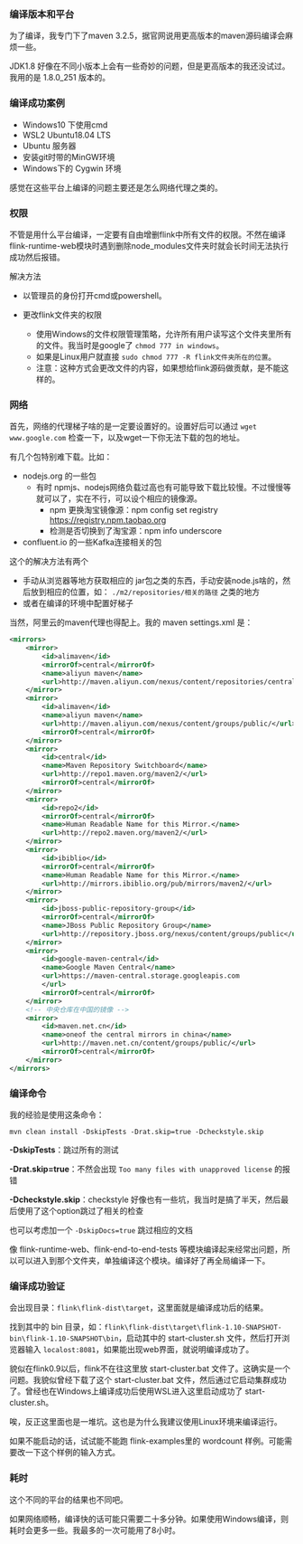 ### 编译版本和平台

为了编译，我专门下了maven 3.2.5，据官网说用更高版本的maven源码编译会麻烦一些。

JDK1.8 好像在不同小版本上会有一些奇妙的问题，但是更高版本的我还没试过。我用的是 1.8.0_251 版本的。



### 编译成功案例

- Windows10 下使用cmd
- WSL2 Ubuntu18.04 LTS
- Ubuntu 服务器
- 安装git时带的MinGW环境
- Windows下的 Cygwin 环境

感觉在这些平台上编译的问题主要还是怎么网络代理之类的。



### 权限

不管是用什么平台编译，一定要有自由增删flink中所有文件的权限。不然在编译 flink-runtime-web模块时遇到删除node_modules文件夹时就会长时间无法执行成功然后报错。

解决方法

- 以管理员的身份打开cmd或powershell。

- 更改flink文件夹的权限
  - 使用Windows的文件权限管理策略，允许所有用户读写这个文件夹里所有的文件。我当时是google了 `chmod 777 in windows`。
  - 如果是Linux用户就直接 `sudo chmod 777 -R flink文件夹所在的位置`。
  - 注意：这种方式会更改文件的内容，如果想给flink源码做贡献，是不能这样的。



### 网络

首先，网络的代理梯子啥的是一定要设置好的。设置好后可以通过 `wget www.google.com` 检查一下，以及wget一下你无法下载的包的地址。

有几个包特别难下载。比如：

- nodejs.org 的一些包
  - 有时 npmjs、nodejs网络负载过高也有可能导致下载比较慢。不过慢慢等就可以了，实在不行，可以设个相应的镜像源。
    - npm 更换淘宝镜像源：npm config set registry https://registry.npm.taobao.org
    - 检测是否切换到了淘宝源：npm info underscore
- confluent.io 的一些Kafka连接相关的包

这个的解决方法有两个

- 手动从浏览器等地方获取相应的 jar包之类的东西，手动安装node.js啥的，然后放到相应的位置，如： `./m2/repositories/相关的路径` 之类的地方
- 或者在编译的环境中配置好梯子

当然，阿里云的maven代理也得配上。我的 maven settings.xml 是：

```xml
<mirrors>
	<mirror>
		<id>alimaven</id>
		<mirrorOf>central</mirrorOf>
		<name>aliyun maven</name>
		<url>http://maven.aliyun.com/nexus/content/repositories/central/</url>
	</mirror>
	<mirror>
		<id>alimaven</id>
		<name>aliyun maven</name>
		<url>http://maven.aliyun.com/nexus/content/groups/public/</url>
		<mirrorOf>central</mirrorOf>
	</mirror>
	<mirror>
		<id>central</id>
		<name>Maven Repository Switchboard</name>
		<url>http://repo1.maven.org/maven2/</url>
		<mirrorOf>central</mirrorOf>
	</mirror>
	<mirror>
		<id>repo2</id>
		<mirrorOf>central</mirrorOf>
		<name>Human Readable Name for this Mirror.</name>
		<url>http://repo2.maven.org/maven2/</url>
	</mirror>
	<mirror>
		<id>ibiblio</id>
		<mirrorOf>central</mirrorOf>
		<name>Human Readable Name for this Mirror.</name>
		<url>http://mirrors.ibiblio.org/pub/mirrors/maven2/</url>
	</mirror>
	<mirror>
		<id>jboss-public-repository-group</id>
		<mirrorOf>central</mirrorOf>
		<name>JBoss Public Repository Group</name>
		<url>http://repository.jboss.org/nexus/content/groups/public</url>
	</mirror>
	<mirror>
		<id>google-maven-central</id>
		<name>Google Maven Central</name>
		<url>https://maven-central.storage.googleapis.com
		</url>
		<mirrorOf>central</mirrorOf>
	</mirror>
	<!-- 中央仓库在中国的镜像 -->
	<mirror>
		<id>maven.net.cn</id>
		<name>oneof the central mirrors in china</name>
		<url>http://maven.net.cn/content/groups/public/</url>
		<mirrorOf>central</mirrorOf>
	</mirror>
</mirrors>
```



### 编译命令

我的经验是使用这条命令：

```shell
mvn clean install -DskipTests -Drat.skip=true -Dcheckstyle.skip
```

**-DskipTests**：跳过所有的测试

**-Drat.skip=true**：不然会出现 `Too many files with unapproved license` 的报错

**-Dcheckstyle.skip**：checkstyle 好像也有一些坑，我当时是搞了半天，然后最后使用了这个option跳过了相关的检查

也可以考虑加一个 `-DskipDocs=true` 跳过相应的文档

像 flink-runtime-web、flink-end-to-end-tests 等模块编译起来经常出问题，所以可以进入到那个文件夹，单独编译这个模块。编译好了再全局编译一下。



### 编译成功验证

会出现目录：`flink\flink-dist\target`，这里面就是编译成功后的结果。

找到其中的 bin 目录，如：`flink\flink-dist\target\flink-1.10-SNAPSHOT-bin\flink-1.10-SNAPSHOT\bin`，启动其中的 start-cluster.sh 文件，然后打开浏览器输入 `localost:8081`，如果能出现web界面，就说明编译成功了。

貌似在flink0.9以后，flink不在往这里放 start-cluster.bat 文件了。这确实是一个问题。我貌似曾经下载了这个 start-cluster.bat 文件，然后通过它启动集群成功了。曾经也在Windows上编译成功后使用WSL进入这里启动成功了 start-cluster.sh。

唉，反正这里面也是一堆坑。这也是为什么我建议使用Linux环境来编译运行。

如果不能启动的话，试试能不能跑 flink-examples里的 wordcount 样例。可能需要改一下这个样例的输入方式。



### 耗时

这个不同的平台的结果也不同吧。

如果网络顺畅，编译快的话可能只需要二十多分钟。如果使用Windows编译，则耗时会更多一些。我最多的一次可能用了8小时。







